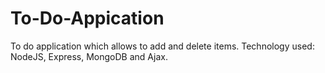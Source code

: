 # To-Do-Appication
To do application which allows to add and delete items. Technology used: NodeJS, Express, MongoDB and Ajax.
